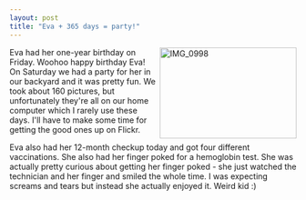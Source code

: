 ```yaml
---
layout: post
title: "Eva + 365 days = party!"
---
```


<p><a title="Photo Sharing" href="http://www.flickr.com/photos/kindohm/134152557/" target="_blank"><img height="160" alt="IMG_0998" src="http://static.flickr.com/45/134152557_ced3530401_m.jpg" width="240" align="right" /></a>Eva had her one-year birthday on Friday. Woohoo happy birthday Eva! On Saturday we had a party for her in our backyard and it was pretty fun. We took about 160 pictures, but unfortunately they're all on our home computer which I rarely use these days. I'll have to make some time for getting the good ones up on Flickr. </p>
<p>Eva also had her 12-month checkup today and got four different vaccinations. She also had her finger poked for a hemoglobin test. She was actually pretty curious about getting her finger poked - she just watched the technician and her finger and smiled the whole time. I was expecting screams and tears but instead she actually enjoyed it. Weird kid :) </p>
 
